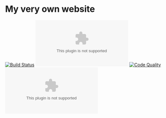 # My very own website

[![Build Status](https://img.shields.io/github/workflow/status/andrewmolyuk/andrew.molyuk.com/Node.js%20CI)](https://github.com/andrewmolyuk/andrew.molyuk.com/actions?query=workflow%3A%22Node.js+CI%22)
[![Dependencies Status](https://img.shields.io/depfu/andrewmolyuk/andrew.molyuk.com)](https://depfu.com/github/andrewmolyuk/andrew.molyuk.com?project_id=18204)
[![Code Quality](https://img.shields.io/codacy/grade/0817c25d99af4ffaafd2cba06e09bc4b)](https://www.codacy.com/manual/andrewmolyuk/andrew.molyuk.com?utm_source=github.com&utm_medium=referral&utm_content=andrewmolyuk/andrew.molyuk.com&utm_campaign=Badge_Grade)
[![Maintainability](https://img.shields.io/codeclimate/maintainability/andrewmolyuk/andrew.molyuk.com)](https://codeclimate.com/github/andrewmolyuk/andrew.molyuk.com/maintainability)
